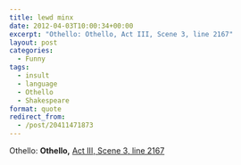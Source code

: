 ```yaml
---
title: lewd minx
date: 2012-04-03T10:00:34+00:00
excerpt: "Othello: Othello, Act III, Scene 3, line 2167"
layout: post
categories:
  - Funny
tags:
  - insult
  - language
  - Othello
  - Shakespeare
format: quote
redirect_from:
  - /post/20411471873
---
```

Othello: **Othello,** [Act III, Scene 3, line 2167](http://www.opensourceshakespeare.org/views/plays/play_view.php?WorkID=othello&Act=3&Scene=3&Scope=scene&LineHighlight=2167#2167)
